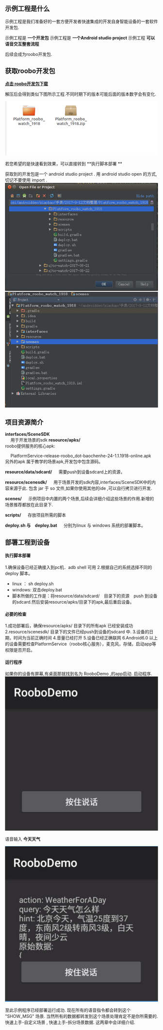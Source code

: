 ## 示例工程是什么
示例工程是我们准备好的一套方便开发者快速集成的开发自身智能设备的一套软件开发包.

示例工程是  **一个开发包** 
示例工程是 **一个Android studio project**
示例工程 **可以语音交互整套流程**

后续会成为roobo开发包.

## 获取roobo开发包

**[点击 roobo开发包下载](https://pan.baidu.com/s/1bXCcTS)**

解压后会得到类似下图所示工程.不同时期下的版本可能后面的版本数字会有变化.

![](/智能手表/assets/quickStartDeploy_1.png)

若您希望的是快速看到效果，可以直接转到
**执行脚本部署 **

获取到的开发包是一个 android studio project .  用 android studio  open 的方式,
切记不要使用 import .
![](/智能手表/assets/quickStartDeploy_2.png)
![](/智能手表/assets/quickStartDeploy_3.png)

## 项目资源简介

**interfaces/SceneSDK**  
&emsp;     用于开发场景的sdk
**resource/apks/**         
roobo提供服务的核心apk:

&emsp; PlatformService-release-roobo_dot-baochenhe-24-1.1.1918-online.apk
&emsp;另外的apk 属于教学的场景apk,开发包中包含源码。

**resource/data/sdcard/**   &emsp;      需要push到设备sdcard上的资源，

**resource/scenesdk/**   &emsp;         用于场景开发的sdk内容,interfaces/SceneSDK中的内容来源于此. 包含 jar 于 so 文件,如果你使用其他的ide ,可以自行拷贝进行开发.

**scenes/**     &emsp;                 示例项目中内置的两个场景,后续会详细介绍这些场景的作用.新增的场景推荐都放在此目录下.

**scripts/**    &emsp;                  存放项目所需的脚本

**deploy.sh 与　deploy.bat** &emsp;   分别为linux 与 windows 系统的部署脚本。


## 部署工程到设备

#### 执行脚本部署
1.确保设备已经正确接入到pc机．adb shell 可用
2.根据自己的系统选择不同的　deploy 脚本。　
* linux ： sh deploy.sh
* windows: 双击deploy.bat
* 脚本所做的工作是：将resource/data/sdcard/　目录下的资源　push 到设备的sdcard.然后安装resource/apks/目录下的apk,最后重启设备。

#### 必要的检查
1.成功部署后，确保resource/apks/ 目录下的所有apk 已经安装成功 
2.resource/scenesdk/ 目录下的文件已经push到设备的sdcard 中.
3.设备的日期，时间为当前正确时间
4.音量已经打开
5.设备已经正确联网
6.Android6.0 以上的设备需要检查PlatformService（roobo核心服务），麦克风，存储，启动app等权限是否开启。

#### 运行程序
如果你的设备有屏幕,有桌面那就找到名为 RooboDemo ,的app启动.
启动程序.
![](/智能手表/assets/quickStartDeploy_4.png)

语音输入
**今天天气**

![](/智能手表/assets/quickStartDeploy_5.png)

至此示例程序已经部署运行成功. 现在所有的语音指令都会转到这个 "SHOW_MSG" 场景. 当然所有的数据都转发到这个场景处理肯定不是你所需要的.快速上手-自定义场景 , 快速上手-拆分场景数据. 这两章中会详细介绍.











